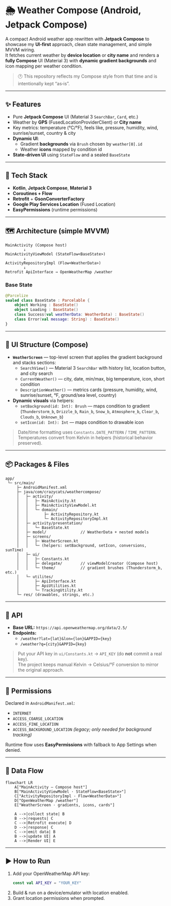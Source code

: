 # 🌦️ Weather Compose (Android, Jetpack Compose)

A compact Android weather app rewritten with **Jetpack Compose** to showcase my **UI-first** approach, clean state management, and simple MVVM wiring.  
It fetches current weather by **device location** or **city name** and renders a **fully Compose** UI (Material 3) with **dynamic gradient backgrounds** and icon mapping per weather condition.

> 🕐 This repository reflects my Compose style from that time and is intentionally kept “as‑is”.

---

## ✨ Features

- Pure **Jetpack Compose** UI (Material 3 `SearchBar`, `Card`, etc.)
- Weather by **GPS** (FusedLocationProviderClient) or **City name**
- Key metrics: temperature (°C/°F), feels like, pressure, humidity, wind, sunrise/sunset, country & city
- **Dynamic UI**:
  - Gradient **backgrounds** via `Brush` chosen by `weather[0].id`
  - Weather **icons** mapped by condition id
- **State-driven UI** using `StateFlow` and a sealed `BaseState`

---

## 🧱 Tech Stack

- **Kotlin**, **Jetpack Compose**, **Material 3**
- **Coroutines + Flow**
- **Retrofit** + **GsonConverterFactory**
- **Google Play Services Location** (Fused Location)
- **EasyPermissions** (runtime permissions)

---

## 🗺️ Architecture (simple MVVM)

```
MainActivity (Compose host)
        ↓
MainActivityViewModel (StateFlow<BaseState>)
        ↓
ActivityRepositoryImpl (Flow<WeatherData>)
        ↓
Retrofit ApiInterface → OpenWeatherMap /weather
```

### Base State
```kotlin
@Parcelize
sealed class BaseState : Parcelable {
    object Working : BaseState()
    object Loading : BaseState()
    class Success(val weatherData: WeatherData) : BaseState()
    class Error(val message: String) : BaseState()
}
```

---

## 🧩 UI Structure (Compose)

- **`WeatherScreen`** — top-level screen that applies the gradient background and stacks sections:
  - `SearchView()` — Material 3 `SearchBar` with history list, location button, and city search
  - `CurrentWeather()` — city, date, min/max, big temperature, icon, short condition
  - `DescriptionWeather()` — metrics cards (pressure, humidity, wind, sunrise/sunset, °F, ground/sea level, country)
- **Dynamic visuals** via helpers:
  - `setBackground(id: Int): Brush` — maps condition to gradient (`Thunderstorm_b`, `Drizzle_b`, `Rain_b`, `Snow_b`, `Atmosphere_b`, `Clear_b`, `Clouds_b`, `Unknown_b`)
  - `setIcon(id: Int): Int` — maps condition to drawable icon

> Date/time formatting uses `Constants.DATE_PATTERN` / `TIME_PATTERN`. Temperatures convert from Kelvin in helpers (historical behavior preserved).

---

## 📦 Packages & Files

```
app/
 └─ src/main/
     ├─ AndroidManifest.xml
     ├─ java/com/crazycats/weathercompose/
     │   ├─ activity/
     │   │   ├─ MainActivity.kt
     │   │   ├─ MainActivityViewModel.kt
     │   │   └─ domain/
     │   │       ├─ ActivityRepository.kt
     │   │       └─ ActivityRepositoryImpl.kt
     │   ├─ activity/presentation/
     │   │   └─ BaseState.kt
     │   ├─ model/               // WeatherData + nested models
     │   ├─ screens/
     │   │   ├─ WeatherScreen.kt
     │   │   └─ (helpers: setBackground, setIcon, conversions, sunTime)
     │   ├─ ui/
     │   │   ├─ Constants.kt
     │   │   ├─ delegate/        // viewModelCreator (Compose host)
     │   │   └─ theme/           // gradient brushes (Thunderstorm_b, etc.)
     │   └─ utilites/
     │       ├─ ApiInterface.kt
     │       ├─ ApiUtilities.kt
     │       └─ TrackingUtility.kt
     └─ res/ (drawables, strings, etc.)
```

---

## 🔌 API

- **Base URL:** `https://api.openweathermap.org/data/2.5/`
- **Endpoints:**
  - `/weather?lat={lat}&lon={lon}&APPID={key}`
  - `/weather?q={city}&APPID={key}`

> Put your API key in `ui/Constants.kt` → `API_KEY` (do **not** commit a real key).  
> The project keeps manual Kelvin → Celsius/°F conversion to mirror the original approach.

---

## 📲 Permissions

Declared in `AndroidManifest.xml`:
- `INTERNET`
- `ACCESS_COARSE_LOCATION`
- `ACCESS_FINE_LOCATION`
- `ACCESS_BACKGROUND_LOCATION` *(legacy; only needed for background tracking)*

Runtime flow uses **EasyPermissions** with fallback to App Settings when denied.

---

## 🔄 Data Flow

```mermaid
flowchart LR
    A["MainActivity — Compose host"]
    B["MainActivityViewModel · StateFlow<BaseState>"]
    C["ActivityRepositoryImpl · Flow<WeatherData>"]
    D["OpenWeatherMap /weather"]
    E["WeatherScreen · gradients, icons, cards"]

    A -->|collect state| B
    B -->|requests| C
    C -->|Retrofit execute| D
    D -->|response| C
    C -->|emit data| B
    B -->|update UI| A
    A -->|Render UI| E
```

---

## ▶️ How to Run

1. Add your OpenWeatherMap API key:
   ```kotlin
   const val API_KEY = "YOUR_KEY"
   ```
2. Build & run on a device/emulator with location enabled.
3. Grant location permissions when prompted.
